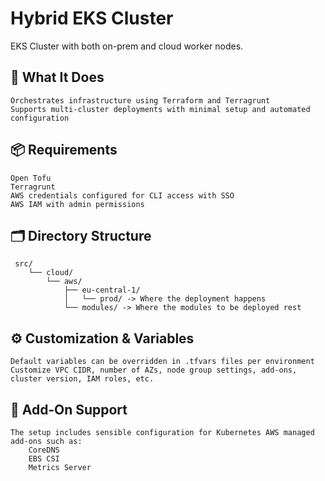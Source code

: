 # Hybrid EKS Cluster

EKS Cluster with both on-prem and cloud worker nodes.

## 🧩 What It Does
    Orchestrates infrastructure using Terraform and Terragrunt
    Supports multi‑cluster deployments with minimal setup and automated configuration

## 📦 Requirements
    Open Tofu
    Terragrunt
    AWS credentials configured for CLI access with SSO
    AWS IAM with admin permissions

## 🗂️ Directory Structure
     src/
        └── cloud/
            └── aws/
                ├── eu-central-1/
                │   └── prod/ -> Where the deployment happens
                └── modules/ -> Where the modules to be deployed rest

## ⚙️ Customization & Variables
    Default variables can be overridden in .tfvars files per environment
    Customize VPC CIDR, number of AZs, node group settings, add-ons, cluster version, IAM roles, etc.

## 🔧 Add‑On Support
    The setup includes sensible configuration for Kubernetes AWS managed add-ons such as:
        CoreDNS
        EBS CSI
        Metrics Server